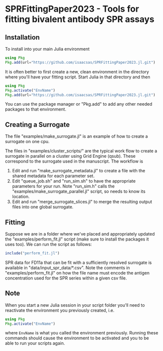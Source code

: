 # SPRFittingPaper2023 - Tools for fitting bivalent antibody SPR assays


## Installation
To install into your main Julia environment
```julia
using Pkg
Pkg.add(url="https://github.com/isaacsas/SPRFittingPaper2023.jl.git")
```
It is often better to first create a new, clean environment in the directory where
you'll have your fitting script. Start Julia in that directory and then
```julia
using Pkg
Pkg.activate("EnvName")
Pkg.add(url="https://github.com/isaacsas/SPRFittingPaper2023.jl.git")
```
You can use the package manager or "Pkg.add" to add any other needed packages to
that environment.

## Creating a Surrogate
The file "examples/make_surrogate.jl" is an example of how to create a surrogate
on one cpu.

The files in "examples/cluster_scripts/" are the typical work flow to create a
surrogate in parallel on a cluster using Grid Engine (qsub). These correspond to
the surrogate used in the manuscript. The workflow is

1. Edit and run "make_surrogate_metadata.jl" to create a file with the shared
   metadata for each parameter set.
2. Edit "queue_job.sh" and "run_sim.sh" to have the appropriate parameters for
   your run. Note "run_sim.h" calls the "examples/make_surrogate_parallel.jl"
   script, so needs to know its location.
3. Edit and run "merge_surrogate_slices.jl" to merge the resulting output files
   into one global surrogate.

## Fitting
Suppose we are in a folder where we've placed and appropriately updated the
"examples/perform_fit.jl" script (make sure to install the packages it uses
too). We can run the script as follows:
```julia
include("perform_fit.jl")
```
SPR data for FD11a that can be fit with a sufficiently resolved surrogate is
available in "data/input_spr_data/*.csv". Note the comments in
"examples/perform_fit.jl" on how the file name must encode the antigen
concentration used for the SPR series within a given csv file.


## Note
When you start a new Julia session in your script folder you'll need to
reactivate the environment you previously created, i.e.
```julia
using Pkg
Pkg.activate("EnvName")
```
where `EnvName` is what you called the environment previously. Running these
commands should cause the environment to be activated and you to be able to run
your scripts again.
